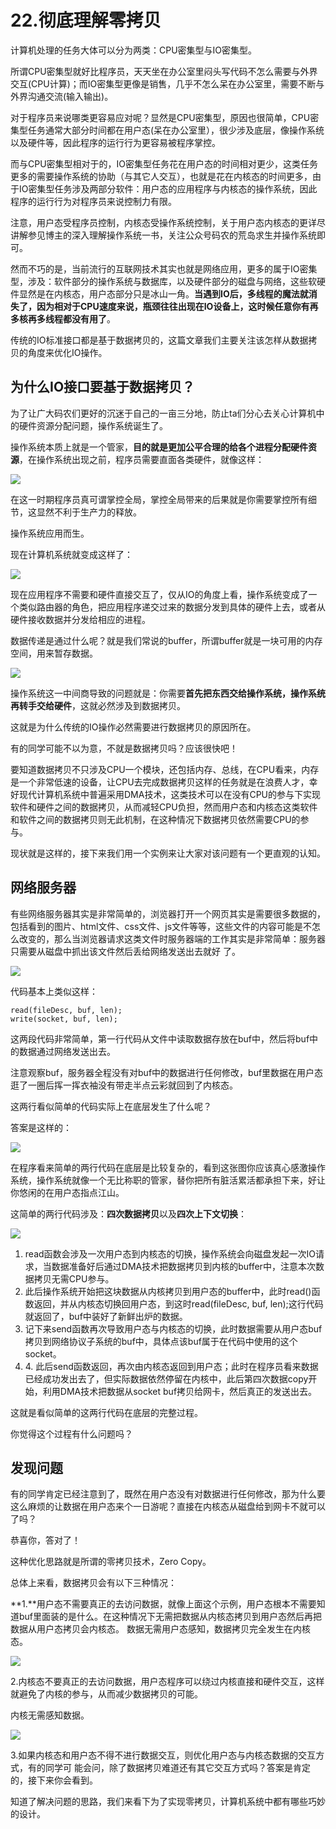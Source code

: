 # 22.彻底理解零拷贝

计算机处理的任务大体可以分为两类：CPU密集型与IO密集型。&#x20;

所谓CPU密集型就好比程序员，天天坐在办公室里闷头写代码不怎么需要与外界交互(CPU计算)；而IO密集型更像是销售，几乎不怎么呆在办公室里，需要不断与外界沟通交流(输入输出)。&#x20;

对于程序员来说哪类更容易应对呢？显然是CPU密集型，原因也很简单，CPU密集型任务通常大部分时间都在用户态(呆在办公室里），很少涉及底层，像操作系统以及硬件等，因此程序的运行行为更容易被程序掌控。&#x20;

而与CPU密集型相对于的，IO密集型任务花在用户态的时间相对更少，这类任务更多的需要操作系统的协助（与其它人交互），也就是花在内核态的时间更多，由于IO密集型任务涉及两部分软件：用户态的应用程序与内核态的操作系统，因此程序的运行行为对程序员来说控制力有限。&#x20;

注意，用户态受程序员控制，内核态受操作系统控制，关于用户态内核态的更详尽讲解参见博主的深入理解操作系统一书，关注公众号码农的荒岛求生并操作系统即可。&#x20;

然而不巧的是，当前流行的互联网技术其实也就是网络应用，更多的属于IO密集型，涉及：软件部分的操作系统与数据库，以及硬件部分的磁盘与网络，这些软硬件显然是在内核态，用户态部分只是冰山一角。**当遇到IO后，多线程的魔法就消失了，因为相对于CPU速度来说，瓶颈往往出现在IO设备上，这时候任意你有再多核再多线程都没有用了**。&#x20;

传统的IO标准接口都是基于数据拷贝的，这篇文章我们主要关注该怎样从数据拷贝的角度来优化IO操作。&#x20;

## 为什么IO接口要基于数据拷贝？&#x20;

为了让广大码农们更好的沉迷于自己的一亩三分地，防止ta们分心去关心计算机中的硬件资源分配问题，操作系统诞生了。

操作系统本质上就是一个管家，**目的就是更加公平合理的给各个进程分配硬件资源**，在操作系统出现之前，程序员需要直面各类硬件，就像这样：

![](.gitbook/assets/22\_1.jpg)

在这一时期程序员真可谓掌控全局，掌控全局带来的后果就是你需要掌控所有细节，这显然不利于生产力的释放。&#x20;

操作系统应用而生。&#x20;

现在计算机系统就变成这样了：

![](.gitbook/assets/22\_2.jpg)

现在应用程序不需要和硬件直接交互了，仅从IO的角度上看，操作系统变成了一个类似路由器的角色，把应用程序递交过来的数据分发到具体的硬件上去，或者从硬件接收数据并分发给相应的进程。&#x20;

数据传递是通过什么呢？就是我们常说的buffer，所谓buffer就是一块可用的内存空间，用来暂存数据。

![](.gitbook/assets/22\_3.jpg)

操作系统这一中间商导致的问题就是：你需要**首先把东西交给操作系统，操作系统再转手交给硬件**，这就必然涉及到数据拷贝。&#x20;

这就是为什么传统的IO操作必然需要进行数据拷贝的原因所在。&#x20;

有的同学可能不以为意，不就是数据拷贝吗？应该很快吧！&#x20;

要知道数据拷贝不只涉及CPU一个模块，还包括内存、总线，在CPU看来，内存是一个非常低速的设备，让CPU去完成数据拷贝这样的任务就是在浪费人才，幸好现代计算机系统中普遍采用DMA技术，这类技术可以在没有CPU的参与下实现软件和硬件之间的数据拷贝，从而减轻CPU负担，然而用户态和内核态这类软件和软件之间的数据拷贝则无此机制，在这种情况下数据拷贝依然需要CPU的参与。&#x20;

现状就是这样的，接下来我们用一个实例来让大家对该问题有一个更直观的认知。&#x20;

## 网络服务器&#x20;

有些网络服务器其实是非常简单的，浏览器打开一个网页其实是需要很多数据的，包括看到的图片、html文件、css文件、js文件等等，这些文件的内容可能是不怎么改变的，那么当浏览器请求这类文件时服务器端的工作其实是非常简单：服务器只需要从磁盘中抓出该文件然后丢给网络发送出去就好 了。

![](.gitbook/assets/22\_4.jpg)

代码基本上类似这样：

```
read(fileDesc, buf, len);
write(socket, buf, len);
```

这两段代码非常简单，第一行代码从文件中读取数据存放在buf中，然后将buf中的数据通过网络发送出去。&#x20;

注意观察buf，服务器全程没有对buf中的数据进行任何修改，buf里数据在用户态逛了一圈后挥一挥衣袖没有带走半点云彩就回到了内核态。&#x20;

这两行看似简单的代码实际上在底层发生了什么呢？&#x20;

答案是这样的：

![](.gitbook/assets/22\_5.jpg)

在程序看来简单的两行代码在底层是比较复杂的，看到这张图你应该真心感激操作系统，操作系统就像一个无比称职的管家，替你把所有脏活累活都承担下来，好让你悠闲的在用户态指点江山。&#x20;

这简单的两行代码涉及：**四次数据拷贝**以及**四次上下文切换**：

![](.gitbook/assets/22\_6.jpg)

1. read函数会涉及一次用户态到内核态的切换，操作系统会向磁盘发起一次IO请求，当数据准备好后通过DMA技术把数据拷贝到内核的buffer中，注意本次数据拷贝无需CPU参与。
2. 此后操作系统开始把这块数据从内核拷贝到用户态的buffer中，此时read()函数返回，并从内核态切换回用户态，到这时read(fileDesc, buf, len);这行代码就返回了，buf中装好了新鲜出炉的数据。
3. 记下来send函数再次导致用户态与内核态的切换，此时数据需要从用户态buf拷贝到网络协议子系统的buf中，具体点该buf属于在代码中使用的这个socket。&#x20;
4. 4\. 此后send函数返回，再次由内核态返回到用户态；此时在程序员看来数据已经成功发出去了，但实际数据依然停留在内核中，此后第四次数据copy开始，利用DMA技术把数据从socket buf拷贝给网卡，然后真正的发送出去。&#x20;

这就是看似简单的这两行代码在底层的完整过程。&#x20;

你觉得这个过程有什么问题吗？

## 发现问题&#x20;

有的同学肯定已经注意到了，既然在用户态没有对数据进行任何修改，那为什么要这么麻烦的让数据在用户态来个一日游呢？直接在内核态从磁盘给到网卡不就可以了吗？&#x20;

恭喜你，答对了！

这种优化思路就是所谓的零拷贝技术，Zero Copy。&#x20;

总体上来看，数据拷贝会有以下三种情况：

**1.**用户态不需要真正的去访问数据，就像上面这个示例，用户态根本不需要知道buf里面装的是什么。在这种情况下无需把数据从内核态拷贝到用户态然后再把数据从用户态拷贝会内核态。 数据无需用户态感知，数据拷贝完全发生在内核态。

![](.gitbook/assets/22\_7.jpg)

2.内核态不要真正的去访问数据，用户态程序可以绕过内核直接和硬件交互，这样就避免了内核的参与，从而减少数据拷贝的可能。&#x20;

内核无需感知数据。

![](.gitbook/assets/22\_8.jpg)

3.如果内核态和用户态不得不进行数据交互，则优化用户态与内核态数据的交互方式，有的同学可 能会问，除了数据拷贝难道还有其它交互方式吗？答案是肯定的，接下来你会看到。&#x20;

知道了解决问题的思路，我们来看下为了实现零拷贝，计算机系统中都有哪些巧妙的设计。













